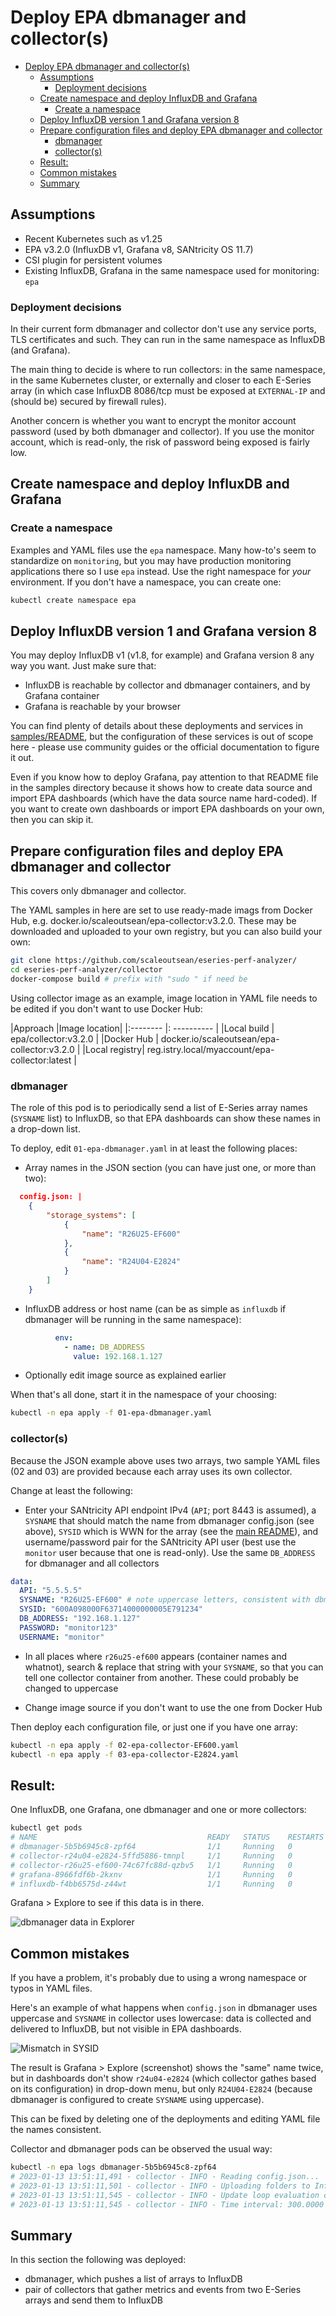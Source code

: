 # Deploy EPA dbmanager and collector(s)


- [Deploy EPA dbmanager and collector(s)](#deploy-epa-dbmanager-and-collectors)
  - [Assumptions](#assumptions)
    - [Deployment decisions](#deployment-decisions)
  - [Create namespace and deploy InfluxDB and Grafana](#create-namespace-and-deploy-influxdb-and-grafana)
    - [Create a namespace](#create-a-namespace)
  - [Deploy InfluxDB version 1 and Grafana version 8](#deploy-influxdb-version-1-and-grafana-version-8)
  - [Prepare configuration files and deploy EPA dbmanager and collector](#prepare-configuration-files-and-deploy-epa-dbmanager-and-collector)
    - [dbmanager](#dbmanager)
    - [collector(s)](#collectors)
  - [Result:](#result)
  - [Common mistakes](#common-mistakes)
  - [Summary](#summary)


## Assumptions

- Recent Kubernetes such as v1.25
- EPA v3.2.0 (InfluxDB v1, Grafana v8, SANtricity OS 11.7)
- CSI plugin for persistent volumes
- Existing InfluxDB, Grafana in the same namespace used for monitoring: `epa`

### Deployment decisions

In their current form dbmanager and collector don't use any service ports, TLS certificates and such. They can run in the same namespace as InfluxDB (and Grafana).

The main thing to decide is where to run collectors: in the same namespace, in the same Kubernetes cluster, or externally and closer to each E-Series array (in which case InfluxDB 8086/tcp must be exposed at `EXTERNAL-IP` and (should be) secured by firewall rules).

Another concern is whether you want to encrypt the monitor account password (used by both dbmanager and collector). If you use the monitor account, which is read-only, the risk of password being exposed is fairly low.

## Create namespace and deploy InfluxDB and Grafana

### Create a namespace

Examples and YAML files use the `epa` namespace. Many how-to's seem to standardize on `monitoring`, but you may have production monitoring applications there so I use `epa` instead. Use the right namespace for *your* environment. If you don't have a namespace, you can create one:

```sh
kubectl create namespace epa
```

## Deploy InfluxDB version 1 and Grafana version 8

You may deploy InfluxDB v1 (v1.8, for example) and Grafana version 8 any way you want. Just make sure that:

- InfluxDB is reachable by collector and dbmanager containers, and by Grafana container
- Grafana is reachable by your browser

You can find plenty of details about these deployments and services in [samples/README](../README.md), but the configuration of these services is out of scope here - please use community guides or the official documentation to figure it out.

Even if you know how to deploy Grafana, pay attention to that README file in the samples directory because it shows how to create data source and import EPA dashboards (which have the data source name hard-coded). If you want to create own dashboards or import EPA dashboards on your own, then you can skip it.

## Prepare configuration files and deploy EPA dbmanager and collector 

This covers only dbmanager and collector. 

The YAML samples in here are set to use ready-made imags from Docker Hub, e.g. docker.io/scaleoutsean/epa-collector:v3.2.0. These may be downloaded and uploaded to your own registry, but you can also build your own:

```sh
git clone https://github.com/scaleoutsean/eseries-perf-analyzer/
cd eseries-perf-analyzer/collector
docker-compose build # prefix with "sudo " if need be
```

Using collector image as an example, image location in YAML file needs to be edited if you don't want to use Docker Hub:

|Approach      |Image location|
|:--------     |: ----------  |
|Local build   | epa/collector:v3.2.0                           | 
|Docker Hub    | docker.io/scaleoutsean/epa-collector:v3.2.0    |
|Local registry| reg.istry.local/myaccount/epa-collector:latest |

### dbmanager

The role of this pod is to periodically send a list of E-Series array names (`SYSNAME` list) to InfluxDB, so that EPA dashboards can show these names in a drop-down list.

To deploy, edit `01-epa-dbmanager.yaml` in at least the following places:

- Array names in the JSON section (you can have just one, or more than two):

```json
  config.json: |
    {
        "storage_systems": [
            {
                "name": "R26U25-EF600"
            },
            {
                "name": "R24U04-E2824"
            }
        ]
    }
```

- InfluxDB address or host name (can be as simple as `influxdb` if dbmanager will be running in the same namespace):

```yaml
          env:
            - name: DB_ADDRESS
              value: 192.168.1.127
```

- Optionally edit image source as explained earlier

When that's all done, start it in the namespace of your choosing:

```sh
kubectl -n epa apply -f 01-epa-dbmanager.yaml
```

### collector(s)

Because the JSON example above uses two arrays, two sample YAML files (02 and 03) are provided because each array uses its own collector. 

Change at least the following:

- Enter your SANtricity API endpoint IPv4 (`API`; port 8443 is assumed), a `SYSNAME` that should match the name from dbmanager config.json (see above), `SYSID` which is WWN for the array (see the [main README](../README.md)), and username/password pair for the SANtricity API user (best use the `monitor` user because that one is read-only). Use the same `DB_ADDRESS` for dbmanager and all collectors

```yaml
data:
  API: "5.5.5.5"
  SYSNAME: "R26U25-EF600" # note uppercase letters, consistent with dbmanager
  SYSID: "600A098000F63714000000005E791234"
  DB_ADDRESS: "192.168.1.127"
  PASSWORD: "monitor123"
  USERNAME: "monitor"
```

- In all places where `r26u25-ef600` appears (container names and whatnot), search & replace that string with your `SYSNAME`, so that you can tell one collector container from another. These could probably be changed to uppercase

- Change image source if you don't want to use the one from Docker Hub

Then deploy each configuration file, or just one if you have one array: 

```sh
kubectl -n epa apply -f 02-epa-collector-EF600.yaml
kubectl -n epa apply -f 03-epa-collector-E2824.yaml
```

## Result:

One InfluxDB, one Grafana, one dbmanager and one or more collectors:

```sh
kubectl get pods
# NAME                                      READY   STATUS    RESTARTS   AGE
# dbmanager-5b5b6945c8-zpf64                1/1     Running   0          45s
# collector-r24u04-e2824-5ffd5886-tmnpl     1/1     Running   0          4s
# collector-r26u25-ef600-74c67fc88d-qzbv5   1/1     Running   0          22s
# grafana-8966fdf6b-2kxnv                   1/1     Running   0          3h58m
# influxdb-f4bb6575d-z44wt                  1/1     Running   0          176m
```

Grafana > Explore to see if this data is in there.

![dbmanager data in Explorer](../images/kubernetes-05-grafana-explore-dbmanager-data.png)

## Common mistakes

If you have a problem, it's probably due to using a wrong namespace or typos in YAML files.

Here's an example of what happens when `config.json` in dbmanager uses uppercase and `SYSNAME` in collector uses lowercase: data is collected and delivered to InfluxDB, but not visible in EPA dashboards.

![Mismatch in SYSID](../images/kubernetes-06-grafana-misconfigured-dbmanager.png)

The result is Grafana > Explore (screenshot) shows the "same" name twice, but in dashboards don't show `r24u04-e2824` (which collector gathes based on its configuration) in drop-down menu, but only `R24U04-E2824` (because dbmanager is configured to create `SYSNAME` using uppercase).

This can be fixed by deleting one of the deployments and editing YAML file the names consistent.

Collector and dbmanager pods can be observed the usual way:

```sh
kubectl -n epa logs dbmanager-5b5b6945c8-zpf64
# 2023-01-13 13:51:11,491 - collector - INFO - Reading config.json...
# 2023-01-13 13:51:11,501 - collector - INFO - Uploading folders to InfluxDB: [{'measurement': 'folders', 'tags': {'folder_name': 'All Storage Systems', 'sys_name': 'R26U25-EF600'}, 'fields': {'dummy': 0}}, {'measurement': 'folders', 'tags': {'folder_name': 'All Storage Systems', 'sys_name': 'R24U04-E2824'}, 'fields': {'dummy': 0}}]
# 2023-01-13 13:51:11,545 - collector - INFO - Update loop evaluation complete, awaiting next run...
# 2023-01-13 13:51:11,545 - collector - INFO - Time interval: 300.0000 Time to collect and send: 00.0538 Iteration: 1
```

## Summary

In this section the following was deployed:

- dbmanager, which pushes a list of arrays to InfluxDB
- pair of collectors that gather metrics and events from two E-Series arrays and send them to InfluxDB

